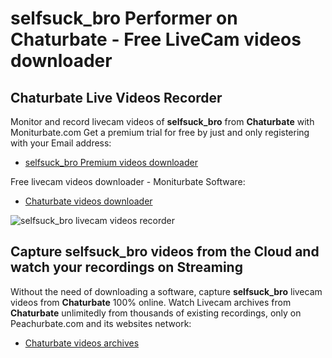 # selfsuck_bro Performer on Chaturbate - Free LiveCam videos downloader

## Chaturbate Live Videos Recorder

Monitor and record livecam videos of **selfsuck_bro** from **Chaturbate** with Moniturbate.com
Get a premium trial for free by just and only registering with your Email address:
* [selfsuck_bro Premium videos downloader](https://moniturbate.com/request-demo-licence-key.html)

Free livecam videos downloader - Moniturbate Software:
* [Chaturbate videos downloader](https://moniturbate.com/moniturbate-download-software.html)

![selfsuck_bro livecam videos recorder](https://peachurnet.com/templates/moniturbate-software.png)


## Capture selfsuck_bro videos from the Cloud and watch your recordings on Streaming

Without the need of downloading a software, capture **selfsuck_bro** livecam videos from **Chaturbate** 100% online.
Watch Livecam archives from **Chaturbate** unlimitedly from thousands of existing recordings, only on Peachurbate.com and its websites network:
* [Chaturbate videos archives](https://peachurnet.com/)